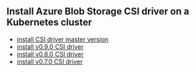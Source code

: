 ## Install Azure Blob Storage CSI driver on a Kubernetes cluster

 - [install CSI driver master version](./install-csi-driver-master.md)
 - [install v0.9.0 CSI driver](./install-csi-driver-v0.9.0.md)
 - [install v0.8.0 CSI driver](./install-csi-driver-v0.8.0.md)
 - [install v0.7.0 CSI driver](./install-csi-driver-v0.7.0.md)
